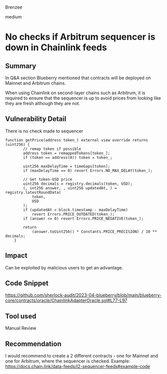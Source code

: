 Brenzee

medium

# No checks if Arbitrum sequencer is down in Chainlink feeds

## Summary
In Q&A section Blueberry mentioned that contracts will be deployed on Mainnet and Arbitrum chains.

When using Chainlink on second-layer chains such as Arbitrum, it is required to ensure that the sequencer is up to avoid prices from looking like they are fresh although they are not.
## Vulnerability Detail
There is no check made to sequencer
```solidity
function getPrice(address token_) external view override returns (uint256) {
        // remap token if possible
        address token = remappedTokens[token_];
        if (token == address(0)) token = token_;

        uint256 maxDelayTime = timeGaps[token];
        if (maxDelayTime == 0) revert Errors.NO_MAX_DELAY(token_);

        // Get token-USD price
        uint256 decimals = registry.decimals(token, USD);
        (, int256 answer, , uint256 updatedAt, ) = registry.latestRoundData(
            token,
            USD
        );
        if (updatedAt < block.timestamp - maxDelayTime)
            revert Errors.PRICE_OUTDATED(token_);
        if (answer <= 0) revert Errors.PRICE_NEGATIVE(token_);

        return
            (answer.toUint256() * Constants.PRICE_PRECISION) / 10 ** decimals;
    }
```
## Impact
Can be exploited by malicious users to get an advantage.

## Code Snippet
https://github.com/sherlock-audit/2023-04-blueberry/blob/main/blueberry-core/contracts/oracle/ChainlinkAdapterOracle.sol#L77-L97
## Tool used
Manual Review

## Recommendation
I would recommend to create a 2 different contracts - one for Mainnet and one for Arbitrum, where the sequencer is checked. 
Example: https://docs.chain.link/data-feeds/l2-sequencer-feeds#example-code